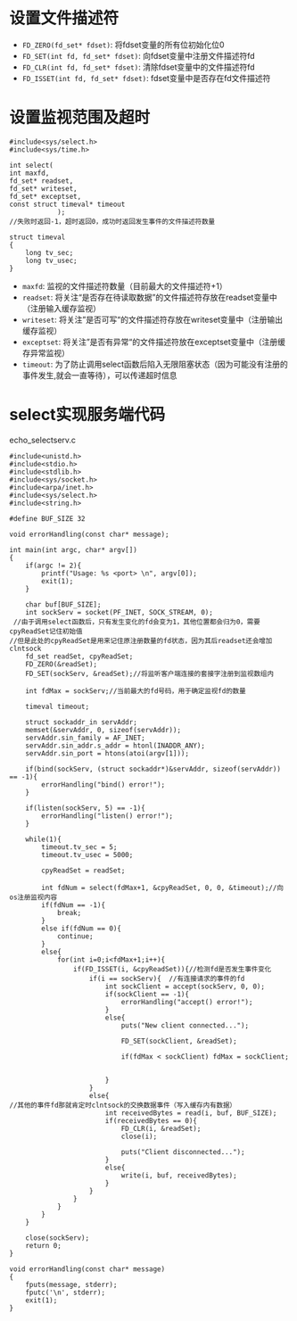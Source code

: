 # 设置文件描述符
- `FD_ZERO(fd_set* fdset)`: 将fdset变量的所有位初始化位0
- `FD_SET(int fd, fd_set* fdset)`: 向fdset变量中注册文件描述符fd
- `FD_CLR(int fd, fd_set* fdset)`: 清除fdset变量中的文件描述符fd
- `FD_ISSET(int fd, fd_set* fdset)`: fdset变量中是否存在fd文件描述符

# 设置监视范围及超时
```
#include<sys/select.h>
#include<sys/time.h>

int select(
int maxfd, 
fd_set* readset,
fd_set* writeset,
fd_set* exceptset, 
const struct timeval* timeout
            );
//失败时返回-1，超时返回0，成功时返回发生事件的文件描述符数量

struct timeval
{
    long tv_sec;
    long tv_usec;
}
```
- `maxfd`: 监视的文件描述符数量（目前最大的文件描述符+1）
- `readset`: 将关注“是否存在待读取数据”的文件描述符存放在readset变量中（注册输入缓存监视）
- `writeset`: 将关注”是否可写“的文件描述符存放在writeset变量中（注册输出缓存监视）
- `exceptset`: 将关注”是否有异常“的文件描述符放在exceptset变量中（注册缓存异常监视）
- `timeout`: 为了防止调用select函数后陷入无限阻塞状态（因为可能没有注册的事件发生,就会一直等待），可以传递超时信息

# select实现服务端代码
echo_selectserv.c
```
#include<unistd.h>
#include<stdio.h>
#include<stdlib.h>
#include<sys/socket.h>
#include<arpa/inet.h>
#include<sys/select.h>
#include<string.h>

#define BUF_SIZE 32

void errorHandling(const char* message);

int main(int argc, char* argv[])
{
    if(argc != 2){
        printf("Usage: %s <port> \n", argv[0]);
        exit(1);
    }

    char buf[BUF_SIZE];
    int sockServ = socket(PF_INET, SOCK_STREAM, 0);
 //由于调用select函数后，只有发生变化的fd会变为1，其他位置都会归为0，需要cpyReadSet记住初始值
//但是此处的cpyReadSet是用来记住原注册数量的fd状态，因为其后readset还会增加clntsock
    fd_set readSet, cpyReadSet;
    FD_ZERO(&readSet);
    FD_SET(sockServ, &readSet);//将监听客户端连接的套接字注册到监视数组内

    int fdMax = sockServ;//当前最大的fd号码，用于确定监视fd的数量
    
    timeval timeout;

    struct sockaddr_in servAddr;
    memset(&servAddr, 0, sizeof(servAddr));
    servAddr.sin_family = AF_INET;
    servAddr.sin_addr.s_addr = htonl(INADDR_ANY);
    servAddr.sin_port = htons(atoi(argv[1]));

    if(bind(sockServ, (struct sockaddr*)&servAddr, sizeof(servAddr)) == -1){
        errorHandling("bind() error!");
    }

    if(listen(sockServ, 5) == -1){
        errorHandling("listen() error!");
    }

    while(1){
        timeout.tv_sec = 5;
        timeout.tv_usec = 5000;

        cpyReadSet = readSet;

        int fdNum = select(fdMax+1, &cpyReadSet, 0, 0, &timeout);//向os注册监视内容
        if(fdNum == -1){
            break;
        }
        else if(fdNum == 0){
            continue;
        }
        else{
            for(int i=0;i<fdMax+1;i++){
                if(FD_ISSET(i, &cpyReadSet)){//检测fd是否发生事件变化
                    if(i == sockServ){  //有连接请求的事件的fd
                        int sockClient = accept(sockServ, 0, 0);
                        if(sockClient == -1){
                            errorHandling("accept() error!");
                        }
                        else{
                            puts("New client connected...");

                            FD_SET(sockClient, &readSet);

                            if(fdMax < sockClient) fdMax = sockClient;


                        }
                    }
                    else{
//其他的事件fd那就肯定时clntsock的交换数据事件（写入缓存内有数据）
                        int receivedBytes = read(i, buf, BUF_SIZE);
                        if(receivedBytes == 0){
                            FD_CLR(i, &readSet);
                            close(i);

                            puts("Client disconnected...");
                        }
                        else{
                            write(i, buf, receivedBytes);
                        }
                    } 
                }
            }
        }
    }

    close(sockServ);
    return 0;
}

void errorHandling(const char* message)
{
    fputs(message, stderr);
    fputc('\n', stderr);
    exit(1);
}
```